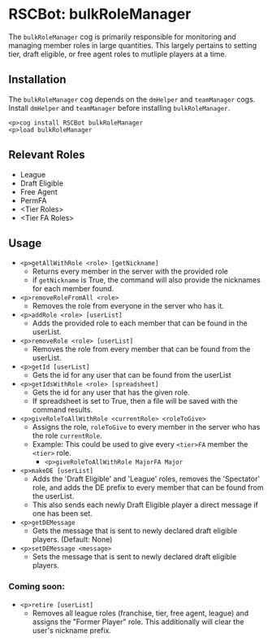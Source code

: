 # RSCBot: bulkRoleManager

The `bulkRoleManager` cog is primarily responsible for monitoring and managing member roles in large quantities. This largely pertains to setting tier, draft eligible, or free agent roles to mutliple players at a time.

## Installation

The `bulkRoleManager` cog depends on the `dmHelper` and `teamManager` cogs. Install `dmHelper` and `teamManager` before installing `bulkRoleManager`.

```
<p>cog install RSCBot bulkRoleManager
<p>load bulkRoleManager
```

## Relevant Roles

- League
- Draft Eligible
- Free Agent
- PermFA
- \<Tier Roles>
- \<Tier FA Roles>

## Usage

- `<p>getAllWithRole <role> [getNickname]`
  - Returns every member in the server with the provided role
  - if `getNickname` is True, the command will also provide the nicknames for each member found.
- `<p>removeRoleFromAll <role>`
  - Removes the role from everyone in the server who has it.
- `<p>addRole <role> [userList]`
  - Adds the provided role to each member that can be found in the userList.
- `<p>removeRole <role> [userList]`
  - Removes the role from every member that can be found from the userList.
- `<p>getId [userList]`
  - Gets the id for any user that can be found from the userList
- `<p>getIdsWithRole <role> [spreadsheet]`
  - Gets the id for any user that has the given role.
  - If spreadsheet is set to True, then a file will be saved with the command results.
- `<p>giveRoleToAllWithRole <currentRole> <roleToGive>`
  - Assigns the role, `roleToGive` to every member in the server who has the role `currentRole`.
  - Example: This could be used to give every `<tier>FA` member the `<tier>` role.
    - `<p>giveRoleToAllWithRole MajorFA Major`
- `<p>makeDE [userList]`
  - Adds the 'Draft Eligible' and 'League' roles, removes the 'Spectator' role, and adds the DE prefix to every member that can be found from the userList.
  - This also sends each newly Draft Eligible player a direct message if one has been set.
- `<p>getDEMessage`
  - Gets the message that is sent to newly declared draft eligible players. (Default: None)
- `<p>setDEMessage <message>`
  - Sets the message that is sent to newly declared draft eligible players.

### Coming soon:

- `<p>retire [userList]`
  - Removes all league roles (franchise, tier, free agent, league) and assigns the "Former Player" role. This additionally will clear the user's nickname prefix.
